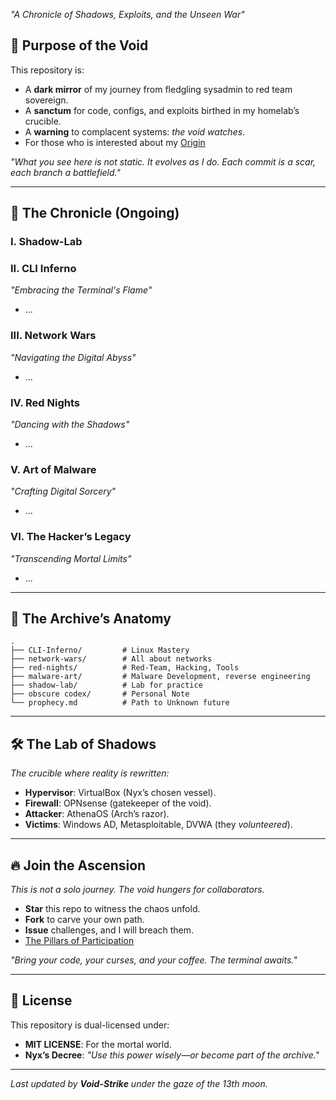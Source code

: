 *"A Chronicle of Shadows, Exploits, and the Unseen War"*  

## 🎯 **Purpose of the Void**  
This repository is:  
- A **dark mirror** of my journey from fledgling sysadmin to red team sovereign.  
- A **sanctum** for code, configs, and exploits birthed in my homelab’s crucible.  
- A **warning** to complacent systems: *the void watches*.  
- For those who is interested about my [Origin](The%20Spark%20of%20a%20Cyber%20Odyssey.md)

*"What you see here is not static. It evolves as I do. Each commit is a scar, each branch a battlefield."*  

---

## 📖 **The Chronicle (Ongoing)** 
### I. Shadow-Lab
### II. CLI Inferno 
*"Embracing the Terminal's Flame"*
- ...
### III. Network Wars  
*"Navigating the Digital Abyss"*  
- ...  

### IV. Red Nights  
*"Dancing with the Shadows"*  
- ...  

### V. Art of Malware  
*"Crafting Digital Sorcery"*  
- ...  

### VI. The Hacker’s Legacy   
*"Transcending Mortal Limits"*  
- ...

---  

## 🌌 **The Archive’s Anatomy**  
```plaintext  
.  
├── CLI-Inferno/         # Linux Mastery
├── network-wars/        # All about networks  
├── red-nights/          # Red-Team, Hacking, Tools 
├── malware-art/         # Malware Development, reverse engineering
├── shadow-lab/          # Lab for practice
├── obscure codex/       # Personal Note
└── prophecy.md          # Path to Unknown future  
``` 

---  

## 🛠️ **The Lab of Shadows**  
*The crucible where reality is rewritten:*  
- **Hypervisor**: VirtualBox (Nyx’s chosen vessel).  
- **Firewall**: OPNsense (gatekeeper of the void).  
- **Attacker**: AthenaOS (Arch’s razor).  
- **Victims**: Windows AD, Metasploitable, DVWA (they *volunteered*).  

---  

## 🔥 **Join the Ascension**  
*This is not a solo journey. The void hungers for collaborators.*  
- **Star** this repo to witness the chaos unfold.  
- **Fork** to carve your own path. 
- **Issue** challenges, and I will breach them.  
- [The Pillars of Participation](The%20Pillars%20of%20Participation.md)

*"Bring your code, your curses, and your coffee. The terminal awaits."*  

---

## 📜 **License**  
This repository is dual-licensed under:  
- **MIT LICENSE**: For the mortal world.  
- **Nyx’s Decree**: *"Use this power wisely—or become part of the archive."*  

---

*Last updated by **Void-Strike** under the gaze of the 13th moon.*
